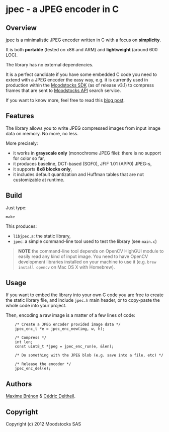 # jpec - a JPEG encoder in C

## Overview

jpec is a minimalistic JPEG encoder written in C with a focus on **simplicity**.

It is both **portable** (tested on x86 and ARM) and **lightweight** (around 600 LOC).

The library has no external dependencies.

It is a perfect candidate if you have some embedded C code you need to extend with a JPEG encoder the easy way, e.g. it is currently used in production within the [Moodstocks SDK](https://github.com/Moodstocks/moodstocks-sdk) (as of release v3.1) to compress frames that are sent to [Moodstocks API](https://github.com/Moodstocks/moodstocks-api) search service.

If you want to know more, feel free to read this [blog post](http://www.moodstocks.com/2012/02/10/jpec-the-whys-and-the-hows/).

## Features

The library allows you to write JPEG compressed images from input image data on memory. No more, no less.

More precisely:

* it works in **grayscale only** (monochrome JPEG file): there is no support for color so far,
* it produces baseline, DCT-based (SOF0), JFIF 1.01 (APP0) JPEG-s,
* it supports **8x8 blocks only**,
* it includes default quantization and Huffman tables that are not customizable at runtime.

## Build

Just type:

    make

This produces:

* `libjpec.a`: the static library,
* `jpec`: a simple command-line tool used to test the library (see `main.c`)

> **NOTE** the command-line tool depends on OpenCV HighGUI module to easily read any kind of input image. You need to have OpenCV development libraries installed on your machine to use it (e.g. `brew install opencv` on Mac OS X with Homebrew).

## Usage

If you want to embed the library into your own C code you are free to create the static library file, and include `jpec.h` main header, or to copy-paste the whole code into your project.

Then, encoding a raw image is a matter of a few lines of code:

        /* Create a JPEG encoder provided image data */
        jpec_enc_t *e = jpec_enc_new(img, w, h);

        /* Compress */
        int len;
        const uint8_t *jpeg = jpec_enc_run(e, &len);

        /* Do something with the JPEG blob (e.g. save into a file, etc) */

        /* Release the encoder */
        jpec_enc_del(e);

## Authors

[Maxime Brénon](https://github.com/mbrenon) & [Cédric Deltheil](http://about.me/deltheil).

## Copyright

Copyright (c) 2012 Moodstocks SAS
